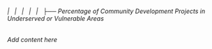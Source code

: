 ###### |   |   |   |   |   ├── Percentage of Community Development Projects in Underserved or Vulnerable Areas

*Add content here*